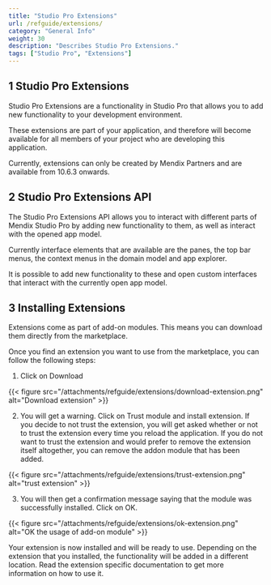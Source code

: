 ```yaml
---
title: "Studio Pro Extensions"
url: /refguide/extensions/
category: "General Info"
weight: 30
description: "Describes Studio Pro Extensions."
tags: ["Studio Pro", "Extensions"]
---
```


## 1 Studio Pro Extensions
Studio Pro Extensions are a functionality in Studio Pro that allows you to add new functionality to your development environment. 

These extensions are part of your application, and therefore will become available for all members of your project who are developing this application. 

Currently, extensions can only be created by Mendix Partners and are available from 10.6.3 onwards.

## 2 Studio Pro Extensions API
The Studio Pro Extensions API allows you to interact with different parts of Mendix Studio Pro by adding new functionality to them, as well as interact with the opened app model. 

Currently interface elements that are available are the panes, the top bar menus, the context menus in the domain model and app explorer. 

It is possible to add new functionality to these and open custom interfaces that interact with the currently open app model.

## 3 Installing Extensions
Extensions come as part of add-on modules. This means you can download them directly from the marketplace. 

Once you find an extension you want to use from the marketplace, you can follow the following steps: 

1. Click on Download
   
{{< figure src="/attachments/refguide/extensions/download-extension.png" alt="Download extension" >}}

2. You will get a warning. Click on Trust module and install extension. If you decide to not trust the extension, you will get asked whether or not to trust the extension every time you reload the application. 
If you do not want to trust the extension and would prefer to remove the extension itself altogether, you can remove the addon module that has been added.

{{< figure src="/attachments/refguide/extensions/trust-extension.png" alt="trust extension" >}}

3. You will then get a confirmation message saying that the module was successfully installed. Click on OK. 

{{< figure src="/attachments/refguide/extensions/ok-extension.png" alt="OK the usage of add-on module" >}}

Your extension is now installed and will be ready to use. Depending on the extension that you installed, the functionality will be added in a different location. Read the extension specific documentation to get more information on how to use it. 
